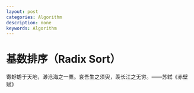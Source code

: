 ```yaml
---
layout: post
categories: Algorithm
description: none
keywords: Algorithm
---
```

# 基数排序（Radix Sort）

寄蜉蝣于天地，渺沧海之一粟。哀吾生之须臾，羡长江之无穷。——苏轼《赤壁赋》

